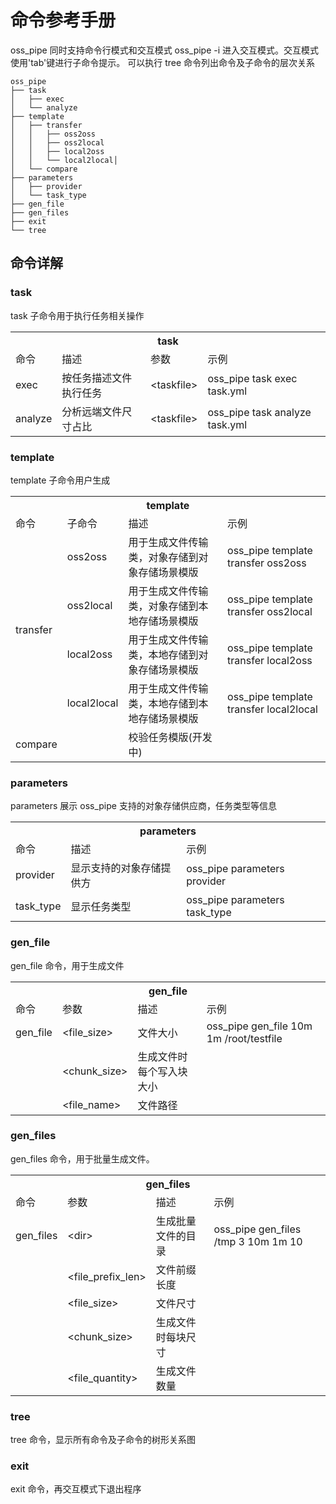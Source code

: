 # 命令参考手册

oss_pipe 同时支持命令行模式和交互模式 oss_pipe -i 进入交互模式。交互模式使用'tab'键进行子命令提示。
可以执行 tree 命令列出命令及子命令的层次关系
```
oss_pipe
├── task
│   ├── exec
│   └── analyze
├── template
│   ├── transfer
│   │   ├── oss2oss
│   │   ├── oss2local
│   │   ├── local2oss
│   │   └── local2local│   
│   └── compare
├── parameters
│   ├── provider
│   └── task_type
├── gen_file
├── gen_files
├── exit
└── tree
```

## 命令详解

### task
task 子命令用于执行任务相关操作
<table>
	<tr>
	    <th colspan="4">task</th>
	</tr >
    <tr>
	  <td >命令</td>
	  <td>描述  </td>
	  <td>参数</td>  
      <td>示例</td>  
	</tr >
    <tr>
	   <td>exec</td>
	   <td>按任务描述文件执行任务</td>
       <td>&lt;taskfile&gt;</td>
       <td>oss_pipe task exec task.yml</td>
	</tr>
    <tr>
	   <td>analyze</td>
	   <td>分析远端文件尺寸占比 </td>
       <td>&lt;taskfile&gt;</td>
       <td>oss_pipe task analyze task.yml</td>
	</tr>    
</table>


### template
template 子命令用户生成
<table>
	<tr>
	    <th colspan="4">template</th>
	</tr >
	<tr>
	    <td >命令</td>
	    <td>子命令 </td>
	    <td>描述</td>  
        <td>示例</td>  
	</tr >
	<tr >
	    <td rowspan="4">transfer</td>
        <td >oss2oss</td>
        <td >用于生成文件传输类，对象存储到对象存储场景模版</td>
        <td >oss_pipe template transfer oss2oss</td>    
	</tr>
  	<tr>
	    <td>oss2local</td>
	    <td>用于生成文件传输类，对象存储到本地存储场景模版</td>
       <td>oss_pipe template transfer oss2local</td>
	</tr>
  	<tr>
	    <td>local2oss</td>
	    <td>用于生成文件传输类，本地存储到对象存储场景模版</td>
       <td>oss_pipe template transfer local2oss</td>
	</tr>
    <tr>
	    <td>local2local</td>
	    <td>用于生成文件传输类，本地存储到本地存储场景模版</td>
       <td>oss_pipe template transfer local2local</td>
	</tr>
	<tr>
	    <td>compare</td>
	    <td></td>
       <td>校验任务模版(开发中)</td>
	</tr>
</table>

### parameters
parameters 展示 oss_pipe 支持的对象存储供应商，任务类型等信息
<table>
	<tr>
	    <th colspan="3">parameters</th>
	</tr>
    <tr>
	  <td >命令</td>
	  <td>描述  </td>
      <td>示例</td>  
	</tr >
    <tr>
	   <td>provider</td>
	   <td>显示支持的对象存储提供方</td>
       <td>oss_pipe parameters provider</td>
	</tr>
    <tr>
	   <td>task_type</td>
	   <td>显示任务类型 </td>
       <td>oss_pipe parameters task_type</td>
	</tr>    
</table>

### gen_file
gen_file 命令，用于生成文件
<table>
	<tr>
	    <th colspan="4">gen_file</th>
	</tr >
    <tr>
	  <td>命令</td>
	  <td>参数</td>
      <td>描述</td>  
      <td>示例</td>  
	</tr >
    <tr>
	   <td rawspan="3">gen_file</td>
       <td>&lt;file_size&gt;</td>
	   <td>文件大小</td>
       <td rawspan="3">oss_pipe gen_file 10m 1m /root/testfile</td>
	</tr>
    <tr>    	
       <td></td>	 
       <td>&lt;chunk_size&gt;</td> 
       <td>生成文件时每个写入块大小</td>
       <td></td>
	</tr>
    <tr>    	
       <td></td>	 
       <td>&lt;file_name&gt;</td> 
       <td>文件路径</td>
       <td></td>
	</tr>     
</table>


### gen_files
gen_files 命令，用于批量生成文件。
<table>
	<tr>
	    <th colspan="4">gen_files</th>
	</tr >
    <tr>
	  <td>命令</td>
	  <td>参数</td>
      <td>描述</td>  
      <td>示例</td>  
	</tr >
    <tr>
	   <td rawspan="3">gen_files</td>
       <td>&lt;dir&gt;</td>
	   <td>生成批量文件的目录</td>
       <td rawspan="3">oss_pipe gen_files /tmp 3 10m 1m 10</td>
	</tr>
    <tr>    	
       <td></td>	 
       <td>&lt;file_prefix_len&gt;</td> 
       <td>文件前缀长度</td>
       <td></td>
	</tr>
    <tr>    	
       <td></td>	 
       <td>&lt;file_size&gt;</td> 
       <td>文件尺寸</td>
       <td></td>
	</tr>
    <tr>    	
       <td></td>	 
       <td>&lt;chunk_size&gt;</td> 
       <td>生成文件时每块尺寸</td>
       <td></td>
	</tr>
    <tr>    	
       <td></td>	 
       <td>&lt;file_quantity&gt;</td> 
       <td>生成文件数量</td>
       <td></td>
	</tr>      
</table>

### tree
tree 命令，显示所有命令及子命令的树形关系图

### exit
exit 命令，再交互模式下退出程序
